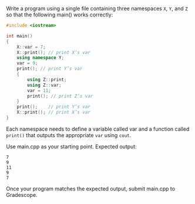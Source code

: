 Write a program using a single file containing three namespaces `X`, `Y`, and `Z`
so that the following main() works correctly:

```c++
#include <iostream>

int main()
{
    X::var = 7;
    X::print(); // print X’s var
    using namespace Y;
    var = 9;
    print(); // print Y’s var
    {
        using Z::print;
        using Z::var;
        var = 11;
        print(); // print Z’s var
    }
    print();    // print Y’s var
    X::print(); // print X’s var
}
```

Each namespace needs to define a variable called var and a function called `print()` that outputs the appropriate `var` using `cout`.

Use main.cpp as your starting point.
Expected output:
```
7
9
11
9
7
```
Once your program matches the expected output, submit main.cpp to Gradescope.

